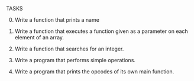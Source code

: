 TASKS

0. Write a function that prints a name

1. Write a function that executes a function given as a parameter on each element of an array.

2. Write a function that searches for an integer.

3. Write a program that performs simple operations.

4. Write a program that prints the opcodes of its own main function.
